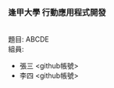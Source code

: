 
<h3>逢甲大學 行動應用程式開發</h3> <br>
題目: ABCDE <br>
組員: 
<ul>
<li>張三 &lt;github帳號&gt; <br></li>
<li>李四 &lt;github帳號&gt; <br></li>
</ul>

